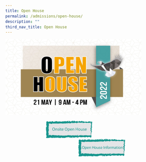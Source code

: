 ```yaml
---
title: Open House
permalink: /admissions/open-house/
description: ""
third_nav_title: Open House
---
```

<img src="/images/openhouse.jpg" style="width:85%">

<p><a href="https://staging.d1bl70m167uzkq.amplifyapp.com/admissions/open-house/onsite-open-house/">
<img src="/images/openhouse1.jpg" style="width:30%;margin-left:125px;" align = "left">
</a></p>

<p><a href="https://staging.d1bl70m167uzkq.amplifyapp.com/admissions/open-house/open-house-information/">
<img src="/images/openhouse2.jpg" style="width:30%;margin-right:125px;" align = "right">
</a></p>